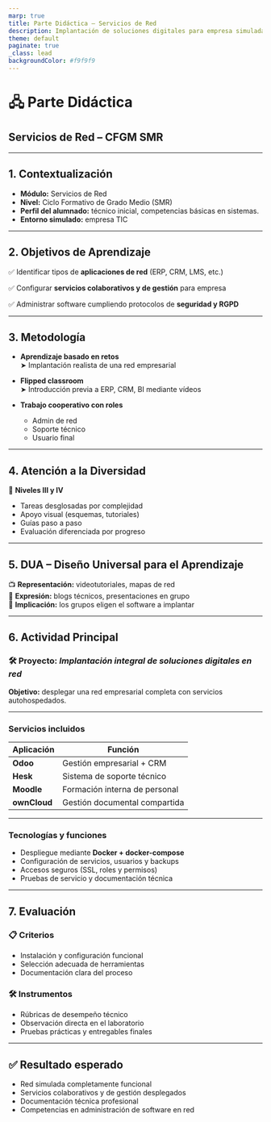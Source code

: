```yaml
---
marp: true
title: Parte Didáctica – Servicios de Red
description: Implantación de soluciones digitales para empresa simulada (CFGM SMR)
theme: default
paginate: true
_class: lead
backgroundColor: #f9f9f9
---
```


# 🖧 Parte Didáctica  
## Servicios de Red – CFGM SMR

---

## 1. Contextualización

- **Módulo:** Servicios de Red  
- **Nivel:** Ciclo Formativo de Grado Medio (SMR)  
- **Perfil del alumnado:** técnico inicial, competencias básicas en sistemas.  
- **Entorno simulado:** empresa TIC

---

## 2. Objetivos de Aprendizaje

✅ Identificar tipos de **aplicaciones de red** (ERP, CRM, LMS, etc.)

✅ Configurar **servicios colaborativos y de gestión** para empresa

✅ Administrar software cumpliendo protocolos de **seguridad y RGPD**

---

## 3. Metodología

- **Aprendizaje basado en retos**  
  ➤ Implantación realista de una red empresarial

- **Flipped classroom**  
  ➤ Introducción previa a ERP, CRM, BI mediante vídeos

- **Trabajo cooperativo con roles**  
  - Admin de red  
  - Soporte técnico  
  - Usuario final

---

## 4. Atención a la Diversidad

🧠 **Niveles III y IV**  
- Tareas desglosadas por complejidad
- Apoyo visual (esquemas, tutoriales)
- Guías paso a paso
- Evaluación diferenciada por progreso

---

## 5. DUA – Diseño Universal para el Aprendizaje

📺 **Representación:** videotutoriales, mapas de red  
📢 **Expresión:** blogs técnicos, presentaciones en grupo  
🎯 **Implicación:** los grupos eligen el software a implantar

---

## 6. Actividad Principal  
### 🛠️ Proyecto: *Implantación integral de soluciones digitales en red*

**Objetivo:** desplegar una red empresarial completa con servicios autohospedados.

---

### Servicios incluidos

| Aplicación   | Función                            |
|--------------|------------------------------------|
| **Odoo**     | Gestión empresarial + CRM          |
| **Hesk**     | Sistema de soporte técnico         |
| **Moodle**   | Formación interna de personal      |
| **ownCloud** | Gestión documental compartida      |

---

### Tecnologías y funciones

- Despliegue mediante **Docker + docker-compose**
- Configuración de servicios, usuarios y backups
- Accesos seguros (SSL, roles y permisos)
- Pruebas de servicio y documentación técnica

---

## 7. Evaluación

### 📋 Criterios

- Instalación y configuración funcional
- Selección adecuada de herramientas
- Documentación clara del proceso

### 🛠️ Instrumentos

- Rúbricas de desempeño técnico
- Observación directa en el laboratorio
- Pruebas prácticas y entregables finales

---

## ✅ Resultado esperado

- Red simulada completamente funcional
- Servicios colaborativos y de gestión desplegados
- Documentación técnica profesional
- Competencias en administración de software en red


